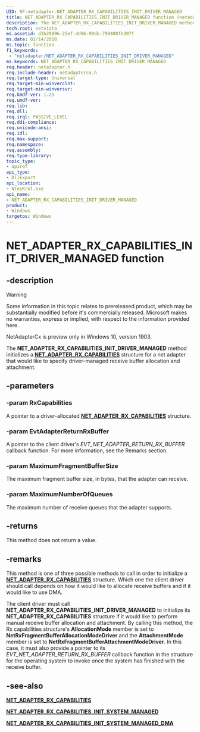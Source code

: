 ```yaml
---
UID: NF:netadapter.NET_ADAPTER_RX_CAPABILITIES_INIT_DRIVER_MANAGED
title: NET_ADAPTER_RX_CAPABILITIES_INIT_DRIVER_MANAGED function (netadapter.h)
description: The NET_ADAPTER_RX_CAPABILITIES_INIT_DRIVER_MANAGED method initializes a NET_ADAPTER_RX_CAPABILITIES structure for a net adapter that would like to specify driver-managed receive buffer allocation and attachment.
tech.root: netvista
ms.assetid: d3b29896-25ef-4d96-99db-799408fb207f
ms.date: 02/14/2018
ms.topic: function
f1_keywords:
 - "netadapter/NET_ADAPTER_RX_CAPABILITIES_INIT_DRIVER_MANAGED"
ms.keywords: NET_ADAPTER_RX_CAPABILITIES_INIT_DRIVER_MANAGED
req.header: netadapter.h
req.include-header: netadaptercx.h
req.target-type: Universal
req.target-min-winverclnt:
req.target-min-winversvr:
req.kmdf-ver: 1.25
req.umdf-ver:
req.lib:
req.dll:
req.irql: PASSIVE_LEVEL
req.ddi-compliance:
req.unicode-ansi:
req.idl:
req.max-support:
req.namespace:
req.assembly:
req.type-library: 
topic_type: 
- apiref
api_type: 
- DllExport
api_location:
- NtosKrnl.exe
api_name: 
- NET_ADAPTER_RX_CAPABILITIES_INIT_DRIVER_MANAGED
product:
- Windows
targetos: Windows
---
```


# NET_ADAPTER_RX_CAPABILITIES_INIT_DRIVER_MANAGED function


## -description

> [!WARNING]
> Some information in this topic relates to prereleased product, which may be substantially modified before it's commercially released. Microsoft makes no warranties, express or implied, with respect to the information provided here.
>
> NetAdapterCx is preview only in Windows 10, version 1903.

The **NET_ADAPTER_RX_CAPABILITIES_INIT_DRIVER_MANAGED** method initializes a [**NET_ADAPTER_RX_CAPABILITIES**](ns-netadapter-_net_adapter_rx_capabilities.md) structure for a net adapter that would like to specify driver-managed receive buffer allocation and attachment.

## -parameters

### -param RxCapabilities
A pointer to a driver-allocated [**NET_ADAPTER_RX_CAPABILITIES**](ns-netadapter-_net_adapter_rx_capabilities.md) structure.

### -param EvtAdapterReturnRxBuffer
A pointer to the client driver's *EVT_NET_ADAPTER_RETURN_RX_BUFFER* callback function. For more information, see the Remarks section.

### -param MaximumFragmentBufferSize
The maximum fragment buffer size, in bytes, that the adapter can receive.

### -param MaximumNumberOfQueues
The maximum number of receive queues that the adapter supports.

## -returns
This method does not return a value.

## -remarks
This method is one of three possible methods to call in order to initialize a [**NET_ADAPTER_RX_CAPABILITIES**](ns-netadapter-_net_adapter_rx_capabilities.md) structure. Which one the client driver should call depends on how it would like to allocate receive buffers and if it would like to use DMA.

The client driver must call **NET_ADAPTER_RX_CAPABILITIES_INIT_DRIVER_MANAGED** to initialize its **NET_ADAPTER_RX_CAPABILITIES** structure if it would like to perform manual receive buffer allocation and attachment. By calling this method, the Rx capabilities structure's **AllocationMode** member is set to **NetRxFragmentBufferAllocationModeDriver** and the **AttachmentMode** member is set to **NetRxFragmentBufferAttachmentModeDriver**. In this case, it must also provide a pointer to its *EVT_NET_ADAPTER_RETURN_RX_BUFFER* callback function in the structure for the operating system to invoke once the system has finished with the receive buffer.

## -see-also

[**NET_ADAPTER_RX_CAPABILITIES**](ns-netadapter-_net_adapter_rx_capabilities.md)

[**NET_ADAPTER_RX_CAPABILITIES_INIT_SYSTEM_MANAGED**](nf-netadapter-net_adapter_rx_capabilities_init_system_managed.md)

[**NET_ADAPTER_RX_CAPABILITIES_INIT_SYSTEM_MANAGED_DMA**](nf-netadapter-net_adapter_rx_capabilities_init_system_managed_dma.md)
